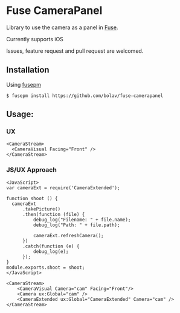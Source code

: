 Fuse CameraPanel
================

Library to use the camera as a panel in [Fuse](http://www.fusetools.com/).

Currently supports iOS

Issues, feature request and pull request are welcomed.

## Installation

Using [fusepm](https://github.com/bolav/fusepm)

    $ fusepm install https://github.com/bolav/fuse-camerapanel


## Usage:

### UX

    <CameraStream>
      <CameraVisual Facing="Front" />
    </CameraStream>

### JS/UX Approach

    <JavaScript>
    var cameraExt = require('CameraExtended');
    
    function shoot () {
      cameraExt
          .takePicture()
          .then(function (file) {
              debug_log("Filename: " + file.name);
              debug_log("Path: " + file.path);
              
              cameraExt.refreshCamera();
          })
          .catch(function (e) {
              debug_log(e);
          });    
    }
    module.exports.shoot = shoot;
    </JavaScript>
    
    <CameraStream>
        <CameraVisual Camera="cam" Facing="Front"/>
        <Camera ux:Global="cam" />
        <CameraExtended ux:Global="CameraExtended" Camera="cam" />
    </CameraStream>
